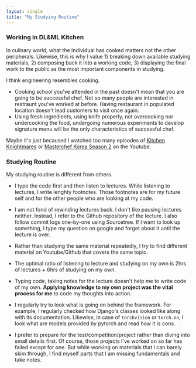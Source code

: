 ```yaml
---
layout: single
title: "My Studying Routine"
---
```


### Working in DL&ML Kitchen

In culinary world, what the individual has cooked matters not the other peripherals. Likewise, this is why I value 1) breaking down available studying materials, 2) composing back it into a working code, 3) displaying the final work to the public as the most important components in studying.

I think engineering resembles cooking.

- Cooking school you've attended in the past doesn't mean that you are going to be successful chef. Not so many people are interested in restraunt you've worked at before. Having restaurant in populated location doesn't lead customers to visit once again.
- Using fresh ingredients, using knife properly, not overcooking nor undercooking the food, undergoing numerous experiments to develop signature menu will be the only characteristics of successful chef.

Maybe it's just becaused I watched too many episodes of [Kitchen Knightmares](https://www.youtube.com/user/KitchenNightmares) or [Masterchef Korea Season 2](https://www.youtube.com/watch?v=srxem4YDJm8&list=PL6h53JVN7UHXbgMQPCWnRcJiYxFt0VlrU) on the Youtube. 

### Studying Routine

My studying routine is different from others.

- I type the code first and then listen to lectures. While listening to lectures, I write lenghty footnotes. Those footnotes are for my future self and for the other people who are looking at my code.

- I am not fond of rewinding lectures back. I don't like pausing lectures neither. Instead, I refer to the Github repository of the lecture. I also follow commit logs one-by-one using Sourcetree. If I want to look up something, I type my question on google and forget about it until the lecture is over.

- Rather than studying the same material repeatedly, I try to find different material on Youtube/Github that covers the same topic.

- The optimal ratio of listening to lecture and studying on my own is 2hrs of lectures + 6hrs of studying on my own.

- Typing code, taking notes for the lecture doesn't help me to write code of my own. **Applying knowledge to my own project was the vital process for me** to code my thoughts into action. 

- I regularly try to look what is going on behind the framework. For example, I regularly checked how Django's classes looked like along with its documentation. Likewise, in case of `torchvision` or `torch.nn`, I look what are models provided by pytorch and read how it is cons.

- I prefer to prepare for the test/competition/project rather than diving into small details first. Of course, those projects I've worked on so far has failed except for one. But while working on materials that I can barely skim through, I find myself parts that I am missing fundamentals and take notes. 

  